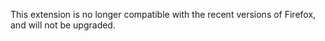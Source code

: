 This extension is no longer compatible with the recent versions of Firefox, and will not be upgraded.
